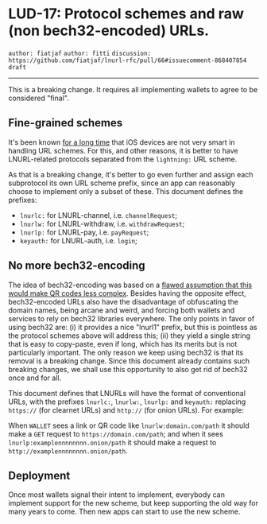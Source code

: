 LUD-17: Protocol schemes and raw (non bech32-encoded) URLs.
==========================================================

`author: fiatjaf` `author: fitti` `discussion: https://github.com/fiatjaf/lnurl-rfc/pull/66#issuecomment-868407854` `draft`

---

This is a breaking change. It requires all implementing wallets to agree to be considered "final".

## Fine-grained schemes

It's been known [for a long time](https://github.com/fiatjaf/lnurl-rfc/issues/53) that iOS devices are not very smart in handling URL schemes. For this, and other reasons, it is better to have LNURL-related protocols separated from the `lightning:` URL scheme.

As that is a breaking change, it's better to go even further and assign each subprotocol its own URL scheme prefix, since an app can reasonably choose to implement only a subset of these. This document defines the prefixes:

  - `lnurlc:` for LNURL-channel, i.e. `channelRequest`;
  - `lnurlw:` for LNURL-withdraw, i.e. `withdrawRequest`;
  - `lnurlp:` for LNURL-pay, i.e. `payRequest`;
  - `keyauth:` for LNURL-auth, i.e. `login`;

## No more bech32-encoding

The idea of bech32-encoding was based on a [flawed assumption that this would make QR codes less complex](https://github.com/fiatjaf/lnurl-rfc/issues/15). Besides having the opposite effect, bech32-encoded URLs also have the disadvantage of obfuscating the domain names, being arcane and weird, and forcing both wallets and services to rely on bech32 libraries everywhere. The only points in favor of using bech32 are: (i) it provides a nice "lnurl1" prefix, but this is pointless as the protocol schemes above will address this; (ii) they yield a single string that is easy to copy-paste, even if long, which has its merits but is not particularly important. The only reason we keep using bech32 is that its removal is a breaking change. Since this document already contains such breaking changes, we shall use this opportunity to also get rid of bech32 once and for all.

This document defines that LNURLs will have the format of conventional URLs, with the prefixes `lnurlc:`, `lnurlw:`, `lnurlp:` and `keyauth:` replacing `https://` (for clearnet URLs) and `http://` (for onion URLs). For example:

When `WALLET` sees a link or QR code like `lnurlw:domain.com/path` it should make a `GET` request to `https://domain.com/path`; and when it sees `lnurlp:examplennnnnnnn.onion/path` it should make a request to `http://examplennnnnnnn.onion/path`.

## Deployment

Once most wallets signal their intent to implement, everybody can implement support for the new scheme, but keep supporting the old way for many years to come. Then new apps can start to use the new scheme.
